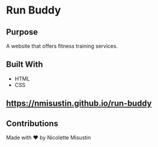 # Run Buddy

## Purpose
A website that offers fitness training services.

## Built With
* HTML
* CSS

## https://nmisustin.github.io/run-buddy

## Contributions
Made with ❤️ by Nicolette Misustin

